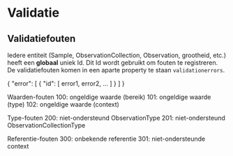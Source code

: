 # Validatie

## Validatiefouten

Iedere entiteit (Sample, ObservationCollection, Observation, grootheid, etc.) heeft een **globaal** uniek Id.
Dit Id wordt gebruikt om fouten te registreren. De validatiefouten komen in een aparte property te staan ```validationerrors```.

{ "error": [ { "id": [ error1, error2, ... ] } ] }

Waarden-fouten
 100: ongeldige waarde (bereik)
 101: ongeldige waarde (type)
 102: ongeldige waarde (context)

Type-fouten
 200: niet-ondersteund ObservationType
 201: niet-ondersteund ObservationCollectionType

Referentie-fouten
 300: onbekende referentie
 301: niet-ondersteunde context

